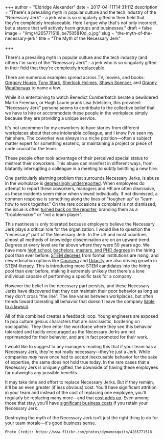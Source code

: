 +++
author = "Eldridge Alexander"
date = 2017-04-11T14:31:11Z
description = "There's a prevailing myth in popular culture and the tech industry of the \"Necessary Jerk\" - a jerk who is so singularly gifted in their field that they're completely irreplaceable. Here I argue why that's not only incorrect, but a stance that will actively harm groups and businesses."
draft = false
image = "/img/4265771518_be7505810d_o.jpg"
slug = "the-myth-of-the-necessary-jerk"
title = "The Myth of the Necessary Jerk"

+++

There's a prevailing myth in popular culture and the tech industry (and others I'm sure) of the "Necessary Jerk" - a jerk who is so singularly gifted in their field that they're completely irreplaceable. 

There are numerous examples spread across TV, movies, and books: [Gregory House](https://en.wikipedia.org/wiki/Gregory_House), [Tony Stark](https://en.wikipedia.org/wiki/Iron_Man), [Sherlock Holmes](https://en.wikipedia.org/wiki/Sherlock_Holmes), [Shawn Spencer](https://en.wikipedia.org/wiki/Shawn_Spencer), and [Granny Weatherwax](https://en.wikipedia.org/wiki/Granny_Weatherwax) to name a few.

While it is entertaining to watch Benedict Cumberbatch berate a bewildered Martin Freeman, or Hugh Laurie prank Lisa Edelstein, this prevalent “Necessary Jerk” persona seems to contribute to the collective belief that we have to hire or accommodate these people in the workplace simply because they are providing a unique service.

It's not uncommon for my coworkers to have stories from different workplaces about that one intolerable colleague, and I know I've seen my fair share. The coworker was always in a niche position&mdash;often a subject matter expert for something esoteric, or maintaining a project or piece of code crucial for the team.

These people often took advantage of their perceived special status to mistreat their coworkers. This abuse can manifest in different ways, from blatantly interrupting a colleague in a meeting to subtly belittling a new hire. 

One particularly alarming problem that surrounds Necessary Jerks, is abuse in the workplace is [depressingly underreported](http://www.workplacebullying.org/individuals/problem/employer-reaction/). When employees do attempt to report these coworkers, managers and HR are often dismissive, as these incidents seem minor when viewed individually. If not dismissed, a common response is something along the lines of "toughen up" or "learn how to work together." On the rare occasions a complaint is not dismissed, the issue is often [turned back on the reporter](http://www.workplacebullying.org/faq/#10), branding them as a "troublemaker" or "not a team player".

This nastiness is only tolerated because employers believe the Necessary Jerk plays a critical role for the organization. I would like to question the "necessary" part of the Necessary Jerk. In the US and most countries, almost all methods of knowledge dissemination are on an upward trend. Degrees at every level are far above where they were 50 years ago. We have more [high school](https://www.ed.gov/news/press-releases/us-high-school-graduation-rate-hits-new-record-high-0), [bachelors, masters, and PHD degrees](https://www.census.gov/prod/2004pubs/p20-550.pdf) in the hiring pool than ever before. [STEM degrees](https://www.aps.org/programs/education/statistics/bachelors.cfm) from formal institutions are rising, and new education options like [Coursera](https://www.coursera.org/) and [Udacity](https://www.udacity.com/) are also driving growth in STEM-literacy. This is introducing more STEM candidates into the hiring pool than ever before, making it extremely unlikely that there's a lone individual capable of performing a specific task for a company.

However the belief in the necessary part persists, and these Necessary Jerks have discovered that they can maintain their poor behavior as long as they don't cross "the line". The line varies between workplaces, but often trends toward tolerating all behavior that doesn't leave the company [liable to a lawsuit](http://www.workplacebullying.org/individuals/problem/employer-reaction/). 

All of this combined creates a feedback loop. Young engineers are exposed to pop culture genius characters that are narcissistic, bordering on sociopathic. They then enter the workforce where they see this behavior tolerated and tacitly encouraged as the Necessary Jerks are not reprimanded for their behavior, and are in fact promoted for their work.

I would like to suggest to any managers reading this that if your team has a Necessary Jerk, they're not really necessary&mdash;they're just a Jerk. While companies *may* have once had to accept inexcusable behavior for the sake of expertise, the same does not hold true today. In the rare cases that a Necessary Jerk is uniquely gifted, the downside of having these employees far outweighs any possible benefits. 

It may take time and effort to replace Necessary Jerks. But if they remain, it'll be an even greater (if less obvious) cost. You'll have significant attrition in your team and instead of the cost of replacing one employee, you'll regularly be replacing many more&mdash;and that [cost adds up](https://www.zanebenefits.com/blog/bid/312123/employee-retention-the-real-cost-of-losing-an-employee). Even among those that stay, you'll have [significant business costs](http://go.roberts.edu/bid/183778/The-High-Cost-of-Low-Morale-by-Nicole-Fink) if you retain your Necessary Jerk.

Destroying the myth of the Necessary Jerk isn't just the right thing to do for your team morale&mdash;it's good business sense.


`Photo Credit: https://www.flickr.com/photos/dynamosquito/4265771518`
